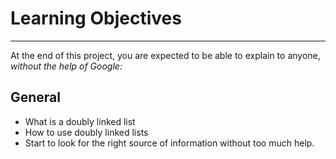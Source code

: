 # Learning Objectives
---
At the end of this project, you are expected to be able to explain to anyone, _without the help of Google:_

## General

   * What is a doubly linked list
   * How to use doubly linked lists
   * Start to look for the right source of information without too much help.